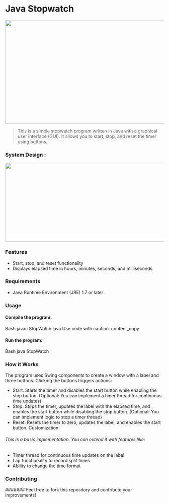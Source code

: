 # Java  Stopwatch
<img src="https://github.com/dhiraj1008/Stop-watch/assets/94028619/66e24122-1873-470b-a5e0-1385b12824d5" width="650" height="330">

> This is a simple stopwatch program written in Java with a graphical user interface (GUI). It allows you to start, stop, and reset the timer using buttons.


### System Design :
<img src="https://github.com/dhiraj1008/Stop-watch/assets/94028619/e44131c1-6172-4dbe-be8f-94ef8238348d" width="650" height="250">

### Features
* Start, stop, and reset functionality
* Displays elapsed time in hours, minutes, seconds, and milliseconds
### Requirements
* Java Runtime Environment (JRE) 1.7 or later
### Usage
#### Compile the program:
Bash
javac StopWatch.java
Use code with caution.
content_copy
#### Run the program:
Bash
java StopWatch

### How it Works
The program uses Swing components to create a window with a label and three buttons. Clicking the buttons triggers actions:

* Start: Starts the timer and disables the start button while enabling the stop button. (Optional: You can implement a timer thread for continuous time updates)
* Stop: Stops the timer, updates the label with the elapsed time, and enables the start button while disabling the stop button. (Optional: You can implement logic to stop a timer thread)
* Reset: Resets the timer to zero, updates the label, and enables the start button.
Customization
###### This is a basic implementation. You can extend it with features like:

* Timer thread for continuous time updates on the label
* Lap functionality to record split times
* Ability to change the time format
### Contributing
####### Feel free to fork this repository and contribute your improvements!
